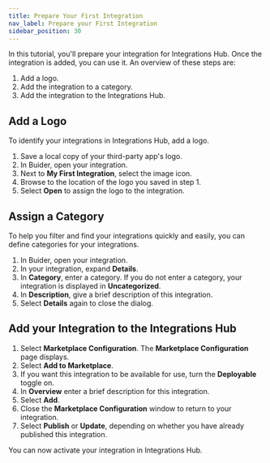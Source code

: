```yaml
---
title: Prepare Your First Integration
nav_label: Prepare your First Integration
sidebar_position: 30
---
```


In this tutorial, you'll prepare your integration for Integrations Hub. Once the integration is added, you can use it. An overview of these steps are:

1. Add a logo.
1. Add the integration to a category. 
1. Add the integration to the Integrations Hub.

## Add a Logo

To identify your integrations in Integrations Hub, add a logo.

1. Save a local copy of your third-party app's logo. 
1. In Buider, open your integration.
1. Next to **My First Integration**, select the image icon.
1. Browse to the location of the logo you saved in step 1.
1. Select **Open** to assign the logo to the integration.

## Assign a Category 

To help you filter and find your integrations quickly and easily, you can define categories for your integrations.

1. In Buider, open your integration.
1. In your integration, expand **Details**.
1. In **Category**, enter a category. If you do not enter a category, your integration is displayed in **Uncategorized**.
1. In **Description**, give a brief description of this integration.
1. Select **Details** again to close the dialog.

## Add your Integration to the Integrations Hub

1. Select **Marketplace Configuration**. The **Marketplace Configuration** page displays.
1. Select **Add to Marketplace**. 
1. If you want this integration to be available for use, turn the **Deployable** toggle on.
1. In **Overview** enter a brief description for this integration.
1. Select **Add**.
1. Close the **Marketplace Configuration** window to return to your integration.
1. Select **Publish** or **Update**, depending on whether you have already published this integration. 

You can now activate your integration in Integrations Hub. 
